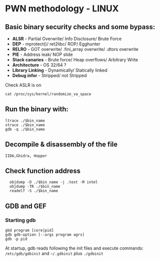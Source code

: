 # PWN methodology - LINUX

## Basic binary security checks and some bypass:
- **ALSR** - Partial Overwrite/ Info Disclosure/ Brute Force 
- **DEP** - mprotect()/ ret2libc/ ROP/ Egghunter
- **RELRO** - GOT overwrite/ .fini_array overwrite/ .dtors overwrite
- **PIE** - Address leak/ NOP slide 
- **Stack canaries** - Brute force/ Heap overflows/ Arbitrary Write
- **Architecture** - OS 32/64 ?
- **Library Linking** - Dynamically/ Statically linked
- **Debug infor** - Stripped/ not Stripped

Check ASLR is on 
```
cat /proc/sys/kernel/randomize_va_space
```

## Run the binary with:
```
ltrace ./$bin_name
strace ./$bin_name
gdb -q ./$bin_name
```

## Decompile & disassembly of the file 
```
IIDA,Ghidra, Hopper
```
## Check function address 

      objdump -D ./$bin_name -j .text -M intel
      objdump -TR ./$bin_name
      readelf -S ./$bin_name

## GDB and GEF
### Starting gdb
```
gbd program [core|pid]
gdb gdb-option [--args program agrs]
gdb -p pid 
```

At startup, gdb reads following the init files and execute commands: `/etc/gdb/gdbinit` and `~/.gdbinit` plus `./gdbinit` 

